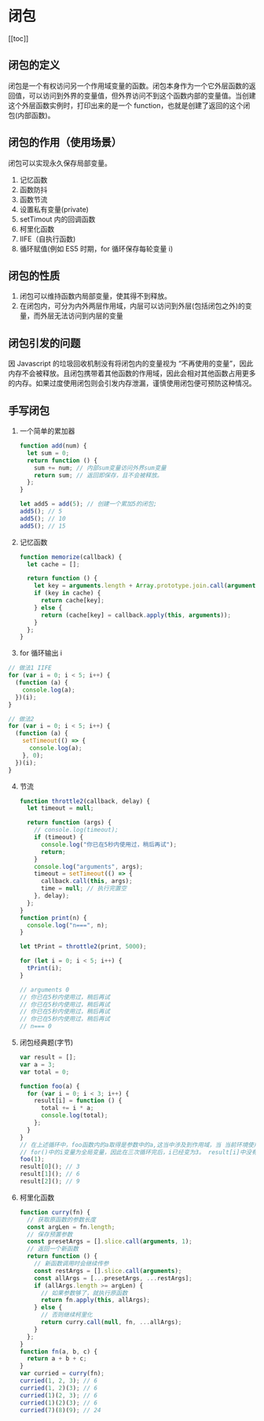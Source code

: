
# 闭包


[[toc]]

## 闭包的定义

闭包是一个有权访问另一个作用域变量的函数。闭包本身作为一个它外层函数的返回值，可以访问到外界的变量值，但外界访问不到这个函数内部的变量值。当创建这个外层函数实例时，打印出来的是一个 function，也就是创建了返回的这个闭包(内部函数)。

## 闭包的作用（使用场景）

闭包可以实现永久保存局部变量。

1. 记忆函数
2. 函数防抖
3. 函数节流
4. 设置私有变量(private)
5. setTimout 内的回调函数
6. 柯里化函数
7. IIFE（自执行函数)
8. 循环赋值(例如 ES5 时期，for 循环保存每轮变量 i)

## 闭包的性质

1.  闭包可以维持函数内局部变量，使其得不到释放。
2.  在闭包内，可分为内外两层作用域，内层可以访问到外层(包括闭包之外)的变量，而外层无法访问到内层的变量

## 闭包引发的问题

 因 Javascript 的垃圾回收机制没有将闭包内的变量视为 “不再使用的变量”，因此内存不会被释放。且闭包携带着其他函数的作用域，因此会相对其他函数占用更多的内存。如果过度使用闭包则会引发内存泄漏，谨慎使用闭包便可预防这种情况。

## 手写闭包

1. 一个简单的累加器

   ```js
   function add(num) {
     let sum = 0;
     return function () {
       sum += num; // 内部sum变量访问外界sum变量
       return sum; // 返回即保存，且不会被释放。
     };
   }

   let add5 = add(5); // 创建一个累加5的闭包;
   add5(); // 5
   add5(); // 10
   add5(); // 15
   ```

2. 记忆函数

   ```js
   function memorize(callback) {
     let cache = [];

     return function () {
       let key = arguments.length + Array.prototype.join.call(arguments, ",");
       if (key in cache) {
         return cache[key];
       } else {
         return (cache[key] = callback.apply(this, arguments));
       }
     };
   }
   ```

3. for 循环输出 i

```js
// 做法1 IIFE
for (var i = 0; i < 5; i++) {
  (function (a) {
    console.log(a);
  })(i);
}

// 做法2
for (var i = 0; i < 5; i++) {
  (function (a) {
    setTimeout(() => {
      console.log(a);
    }, 0);
  })(i);
}
```

4. 节流

   ```js
   function throttle2(callback, delay) {
     let timeout = null;

     return function (args) {
       // console.log(timeout);
       if (timeout) {
         console.log("你已在5秒内使用过，稍后再试");
         return;
       }
       console.log("arguments", args);
       timeout = setTimeout(() => {
         callback.call(this, args);
         time = null; // 执行完置空
       }, delay);
     };
   }
   function print(n) {
     console.log("n===", n);
   }

   let tPrint = throttle2(print, 5000);

   for (let i = 0; i < 5; i++) {
     tPrint(i);
   }

   // arguments 0
   // 你已在5秒内使用过，稍后再试
   // 你已在5秒内使用过，稍后再试
   // 你已在5秒内使用过，稍后再试
   // 你已在5秒内使用过，稍后再试
   // n=== 0
   ```

5. 闭包经典题(字节)

   ```js
   var result = [];
   var a = 3;
   var total = 0;

   function foo(a) {
     for (var i = 0; i < 3; i++) {
       result[i] = function () {
         total += i * a;
         console.log(total);
       };
     }
   }
   // 在上述循环中，foo函数内的a取得是参数中的a,这当中涉及到作用域，当 当前环境使用到a但没有声明该值时，便会往上一级作用域去寻找。
   // for()中的i变量为全局变量，因此在三次循环完后，i已经变为3。 result[i]中没有做IIFE处理，因此里面的i取的是全局变量i。所以total每次加的值是 3*1, 3*1 , 3*1
   foo(1);
   result[0](); // 3
   result[1](); // 6
   result[2](); // 9
   ```

6. 柯里化函数

   ```js
   function curry(fn) {
     // 获取原函数的参数长度
     const argLen = fn.length;
     // 保存预置参数
     const presetArgs = [].slice.call(arguments, 1);
     // 返回一个新函数
     return function () {
       // 新函数调用时会继续传参
       const restArgs = [].slice.call(arguments);
       const allArgs = [...presetArgs, ...restArgs];
       if (allArgs.length >= argLen) {
         // 如果参数够了，就执行原函数
         return fn.apply(this, allArgs);
       } else {
         // 否则继续柯里化
         return curry.call(null, fn, ...allArgs);
       }
     };
   }
   function fn(a, b, c) {
     return a + b + c;
   }
   var curried = curry(fn);
   curried(1, 2, 3); // 6
   curried(1, 2)(3); // 6
   curried(1)(2, 3); // 6
   curried(1)(2)(3); // 6
   curried(7)(8)(9); // 24
   ```

